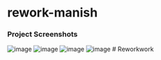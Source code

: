 
# rework-manish
### Project Screenshots
![image](https://github.com/anurag-327/rework-manish/assets/98267696/46001e58-193b-4736-b396-d83d01c8c943)
![image](https://github.com/anurag-327/rework-manish/assets/98267696/f72d1225-f955-4ed0-9d31-5da4088821fb)
![image](https://github.com/anurag-327/rework-manish/assets/98267696/fc96e0f1-d6c3-4997-9a1e-b2bb8c0f0dd6)
![image](https://github.com/anurag-327/rework-manish/assets/98267696/0080afc1-d0d7-4d58-b679-64c7f075b252)
#   R e w o r k w o r k  
 